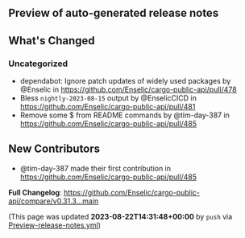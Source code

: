 ## Preview of auto-generated release notes
<!-- Release notes generated using configuration in .github/release.yml at main -->

## What's Changed
### Uncategorized
* dependabot: Ignore patch updates of widely used packages by @Enselic in https://github.com/Enselic/cargo-public-api/pull/478
* Bless `nightly-2023-08-15` output by @EnselicCICD in https://github.com/Enselic/cargo-public-api/pull/481
* Remove some $ from README commands by @tim-day-387 in https://github.com/Enselic/cargo-public-api/pull/485

## New Contributors
* @tim-day-387 made their first contribution in https://github.com/Enselic/cargo-public-api/pull/485

**Full Changelog**: https://github.com/Enselic/cargo-public-api/compare/v0.31.3...main


(This page was updated **2023-08-22T14:31:48+00:00** by `push` via [Preview-release-notes.yml](https://github.com/Enselic/cargo-public-api/actions/runs/5940244207))
